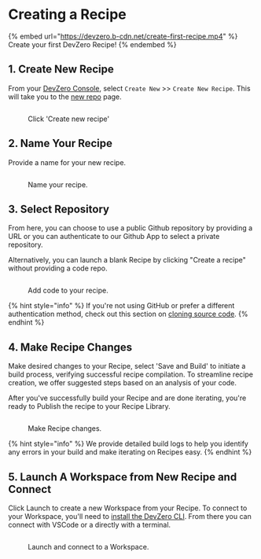 # Creating a Recipe

{% embed url="https://devzero.b-cdn.net/create-first-recipe.mp4" %}
Create your first DevZero Recipe!
{% endembed %}

## 1. Create New Recipe
From your [DevZero Console](https://devzero.io/dashboard), select `Create New` >> `Create New Recipe`. This will take you to the [new repo](https://www.devzero.io/dashboard/new/repo) page.

<figure><img src="https://devzero.b-cdn.net/click-create.gif" alt=""><figcaption><p>Click 'Create new recipe'</p></figcaption></figure>

## 2. Name Your Recipe
Provide a name for your new recipe.

<figure><img src="https://devzero.b-cdn.net/name-recipe.gif" alt=""><figcaption><p>Name your recipe.</p></figcaption></figure>

## 3. Select Repository
From here, you can choose to use a public Github repository by providing a URL or you can authenticate to our Github App to select a private repository.

Alternatively, you can launch a blank Recipe by clicking "Create a recipe" without providing a code repo.

<figure><img src="https://devzero.b-cdn.net/add-repo-to-recipe.gif" alt=""><figcaption><p>Add code to your recipe.</p></figcaption></figure>

{% hint style="info" %}
If you're not using GitHub or prefer a different authentication method, check out this section on [cloning source code](clone-source-code.md).
{% endhint %}

## 4. Make Recipe Changes
Make desired changes to your Recipe, select 'Save and Build' to initiate a build process, verifying successful recipe compilation. To streamline recipe creation, we offer suggested steps based on an analysis of your code.

After you've successfully build your Recipe and are done iterating, you're ready to Publish the recipe to your Recipe Library.

<figure><img src="https://devzero.b-cdn.net/recipe-edit.gif" alt=""><figcaption><p>Make Recipe changes.</p></figcaption></figure>

{% hint style="info" %}
 We provide detailed build logs to help you identify any errors in your build and make iterating on Recipes easy.
{% endhint %}

## 5. Launch A Workspace from New Recipe and Connect
Click Launch to create a new Workspace from your Recipe. To connect to your Workspace, you'll need to [install the DevZero CLI](../references/cli-man-page/install-the-cli.md). From there you can connect with VSCode or a directly with a terminal.

<figure><img src="https://devzero.b-cdn.net/connect-to-workspace.gif" alt=""><figcaption><p>Launch and connect to a Workspace.</p></figcaption></figure>